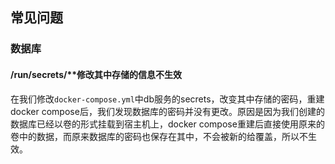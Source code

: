 ## 常见问题

### 数据库

#### /run/secrets/**修改其中存储的信息不生效

在我们修改`docker-compose.yml`中db服务的secrets，改变其中存储的密码，重建docker compose后，我们发现数据库的密码并没有更改。原因是因为我们创建的数据库已经以卷的形式挂载到宿主机上，docker compose重建后直接使用原来的卷中的数据，而原来数据库的密码也保存在其中，不会被新的给覆盖，所以不生效。